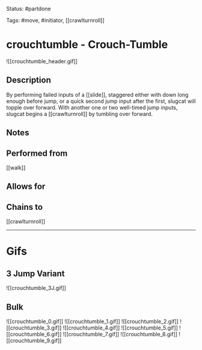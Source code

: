 Status: #partdone

Tags: #move, #initiator, [[crawlturnroll]]

# crouchtumble - Crouch-Tumble
![[crouchtumble_header.gif]]
## Description
By performing failed inputs of a [[slide]], staggered either with down long enough before jump, or a quick second jump input after the first, slugcat will topple over forward. With another one or two well-timed jump inputs, slugcat begins a [[crawlturnroll]] by tumbling over forward.

## Notes


## Performed from
[[walk]]

## Allows for


## Chains to
[[crawlturnroll]]

___
# Gifs
## 3 Jump Variant
![[crouchtumble_3J.gif]]
## Bulk
![[crouchtumble_0.gif]]
![[crouchtumble_1.gif]]
![[crouchtumble_2.gif]]
![[crouchtumble_3.gif]]
![[crouchtumble_4.gif]]
![[crouchtumble_5.gif]]
![[crouchtumble_6.gif]]
![[crouchtumble_7.gif]]
![[crouchtumble_8.gif]]
![[crouchtumble_9.gif]]